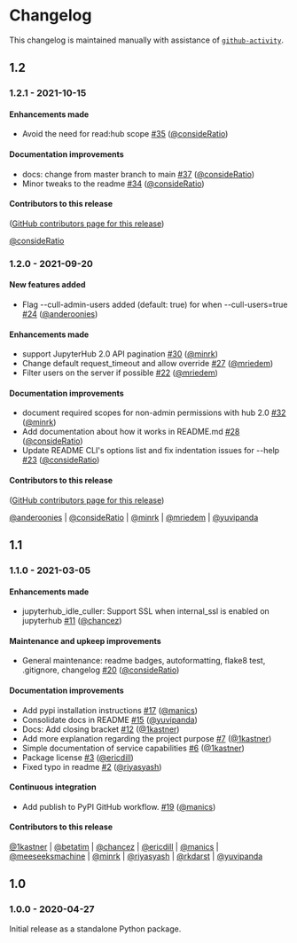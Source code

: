 # Changelog

This changelog is maintained manually with assistance of
[`github-activity`](https://github.com/executablebooks/github-activity).

## 1.2

### 1.2.1 - 2021-10-15

#### Enhancements made

- Avoid the need for read:hub scope [#35](https://github.com/jupyterhub/jupyterhub-idle-culler/pull/35) ([@consideRatio](https://github.com/consideRatio))

#### Documentation improvements

- docs: change from master branch to main [#37](https://github.com/jupyterhub/jupyterhub-idle-culler/pull/37) ([@consideRatio](https://github.com/consideRatio))
- Minor tweaks to the readme [#34](https://github.com/jupyterhub/jupyterhub-idle-culler/pull/34) ([@consideRatio](https://github.com/consideRatio))

#### Contributors to this release

([GitHub contributors page for this release](https://github.com/jupyterhub/jupyterhub-idle-culler/graphs/contributors?from=2021-09-20&to=2021-10-15&type=c))

[@consideRatio](https://github.com/search?q=repo%3Ajupyterhub%2Fjupyterhub-idle-culler+involves%3AconsideRatio+updated%3A2021-09-20..2021-10-15&type=Issues)

### 1.2.0 - 2021-09-20

#### New features added

- Flag --cull-admin-users added (default: true) for when --cull-users=true [#24](https://github.com/jupyterhub/jupyterhub-idle-culler/pull/24) ([@anderoonies](https://github.com/anderoonies))

#### Enhancements made

- support JupyterHub 2.0 API pagination [#30](https://github.com/jupyterhub/jupyterhub-idle-culler/pull/30) ([@minrk](https://github.com/minrk))
- Change default request_timeout and allow override [#27](https://github.com/jupyterhub/jupyterhub-idle-culler/pull/27) ([@mriedem](https://github.com/mriedem))
- Filter users on the server if possible [#22](https://github.com/jupyterhub/jupyterhub-idle-culler/pull/22) ([@mriedem](https://github.com/mriedem))

#### Documentation improvements

- document required scopes for non-admin permissions with hub 2.0 [#32](https://github.com/jupyterhub/jupyterhub-idle-culler/pull/32) ([@minrk](https://github.com/minrk))
- Add documentation about how it works in README.md [#28](https://github.com/jupyterhub/jupyterhub-idle-culler/pull/28) ([@consideRatio](https://github.com/consideRatio))
- Update README CLI's options list and fix indentation issues for --help [#23](https://github.com/jupyterhub/jupyterhub-idle-culler/pull/23) ([@consideRatio](https://github.com/consideRatio))

#### Contributors to this release

([GitHub contributors page for this release](https://github.com/jupyterhub/jupyterhub-idle-culler/graphs/contributors?from=2021-03-05&to=2021-09-20&type=c))

[@anderoonies](https://github.com/search?q=repo%3Ajupyterhub%2Fjupyterhub-idle-culler+involves%3Aanderoonies+updated%3A2021-03-05..2021-09-20&type=Issues) | [@consideRatio](https://github.com/search?q=repo%3Ajupyterhub%2Fjupyterhub-idle-culler+involves%3AconsideRatio+updated%3A2021-03-05..2021-09-20&type=Issues) | [@minrk](https://github.com/search?q=repo%3Ajupyterhub%2Fjupyterhub-idle-culler+involves%3Aminrk+updated%3A2021-03-05..2021-09-20&type=Issues) | [@mriedem](https://github.com/search?q=repo%3Ajupyterhub%2Fjupyterhub-idle-culler+involves%3Amriedem+updated%3A2021-03-05..2021-09-20&type=Issues) | [@yuvipanda](https://github.com/search?q=repo%3Ajupyterhub%2Fjupyterhub-idle-culler+involves%3Ayuvipanda+updated%3A2021-03-05..2021-09-20&type=Issues)

## 1.1

### 1.1.0 - 2021-03-05

#### Enhancements made

- jupyterhub_idle_culler: Support SSL when internal_ssl is enabled on jupyterhub [#11](https://github.com/jupyterhub/jupyterhub-idle-culler/pull/11) ([@chancez](https://github.com/chancez))

#### Maintenance and upkeep improvements

- General maintenance: readme badges, autoformatting, flake8 test, .gitignore, changelog [#20](https://github.com/jupyterhub/jupyterhub-idle-culler/pull/20) ([@consideRatio](https://github.com/consideRatio))

#### Documentation improvements

- Add pypi installation instructions [#17](https://github.com/jupyterhub/jupyterhub-idle-culler/pull/17) ([@manics](https://github.com/manics))
- Consolidate docs in README [#15](https://github.com/jupyterhub/jupyterhub-idle-culler/pull/15) ([@yuvipanda](https://github.com/yuvipanda))
- Docs: Add closing bracket [#12](https://github.com/jupyterhub/jupyterhub-idle-culler/pull/12) ([@1kastner](https://github.com/1kastner))
- Add more explanation regarding the project purpose [#7](https://github.com/jupyterhub/jupyterhub-idle-culler/pull/7) ([@1kastner](https://github.com/1kastner))
- Simple documentation of service capabilities [#6](https://github.com/jupyterhub/jupyterhub-idle-culler/pull/6) ([@1kastner](https://github.com/1kastner))
- Package license [#3](https://github.com/jupyterhub/jupyterhub-idle-culler/pull/3) ([@ericdill](https://github.com/ericdill))
- Fixed typo in readme [#2](https://github.com/jupyterhub/jupyterhub-idle-culler/pull/2) ([@riyasyash](https://github.com/riyasyash))

#### Continuous integration

- Add publish to PyPI GitHub workflow. [#19](https://github.com/jupyterhub/jupyterhub-idle-culler/pull/19) ([@manics](https://github.com/manics))

#### Contributors to this release

[@1kastner](https://github.com/search?q=repo%3Ajupyterhub%2Fjupyterhub-idle-culler+involves%3A1kastner+updated%3A2020-04-28..2021-01-28&type=Issues) | [@betatim](https://github.com/search?q=repo%3Ajupyterhub%2Fjupyterhub-idle-culler+involves%3Abetatim+updated%3A2020-04-28..2021-01-28&type=Issues) | [@chancez](https://github.com/search?q=repo%3Ajupyterhub%2Fjupyterhub-idle-culler+involves%3Achancez+updated%3A2020-04-28..2021-01-28&type=Issues) | [@ericdill](https://github.com/search?q=repo%3Ajupyterhub%2Fjupyterhub-idle-culler+involves%3Aericdill+updated%3A2020-04-28..2021-01-28&type=Issues) | [@manics](https://github.com/search?q=repo%3Ajupyterhub%2Fjupyterhub-idle-culler+involves%3Amanics+updated%3A2020-04-28..2021-01-28&type=Issues) | [@meeseeksmachine](https://github.com/search?q=repo%3Ajupyterhub%2Fjupyterhub-idle-culler+involves%3Ameeseeksmachine+updated%3A2020-04-28..2021-01-28&type=Issues) | [@minrk](https://github.com/search?q=repo%3Ajupyterhub%2Fjupyterhub-idle-culler+involves%3Aminrk+updated%3A2020-04-28..2021-01-28&type=Issues) | [@riyasyash](https://github.com/search?q=repo%3Ajupyterhub%2Fjupyterhub-idle-culler+involves%3Ariyasyash+updated%3A2020-04-28..2021-01-28&type=Issues) | [@rkdarst](https://github.com/search?q=repo%3Ajupyterhub%2Fjupyterhub-idle-culler+involves%3Arkdarst+updated%3A2020-04-28..2021-01-28&type=Issues) | [@yuvipanda](https://github.com/search?q=repo%3Ajupyterhub%2Fjupyterhub-idle-culler+involves%3Ayuvipanda+updated%3A2020-04-28..2021-01-28&type=Issues)

## 1.0

### 1.0.0 - 2020-04-27

Initial release as a standalone Python package.
